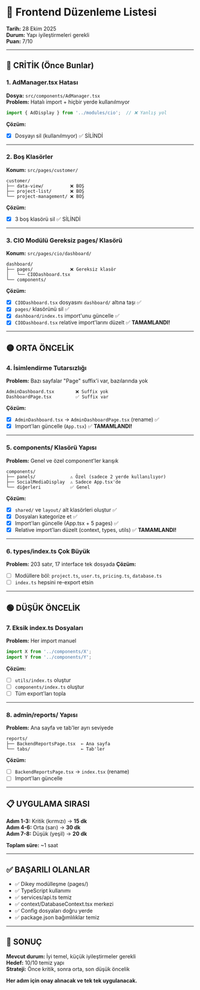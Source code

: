 # 🔧 Frontend Düzenleme Listesi

**Tarih:** 28 Ekim 2025  
**Durum:** Yapı iyileştirmeleri gerekli  
**Puan:** 7/10

---

## 🔴 CRİTİK (Önce Bunlar)

### 1. AdManager.tsx Hatası
**Dosya:** `src/components/AdManager.tsx`  
**Problem:** Hatalı import + hiçbir yerde kullanılmıyor
```typescript
import { AdDisplay } from '../modules/cio';  // ❌ Yanlış yol
```
**Çözüm:** 
- [x] Dosyayı sil (kullanılmıyor) ✅ SİLİNDİ

---

### 2. Boş Klasörler
**Konum:** `src/pages/customer/`
```
customer/
├── data-view/          ❌ BOŞ
├── project-list/       ❌ BOŞ
└── project-management/ ❌ BOŞ
```
**Çözüm:**
- [x] 3 boş klasörü sil ✅ SİLİNDİ

---

### 3. CIO Modülü Gereksiz pages/ Klasörü
**Konum:** `src/pages/cio/dashboard/`
```
dashboard/
├── pages/              ❌ Gereksiz klasör
│   └── CIODashboard.tsx
└── components/
```
**Çözüm:**
- [x] `CIODashboard.tsx` dosyasını `dashboard/` altına taşı ✅
- [x] `pages/` klasörünü sil ✅
- [x] `dashboard/index.ts` import'unu güncelle ✅
- [x] `CIODashboard.tsx` relative import'larını düzelt ✅
**TAMAMLANDI!**

---

## 🟡 ORTA ÖNCELİK

### 4. İsimlendirme Tutarsızlığı
**Problem:** Bazı sayfalar "Page" suffix'i var, bazılarında yok
```
AdminDashboard.tsx        ❌ Suffix yok
DashboardPage.tsx         ✅ Suffix var
```
**Çözüm:**
- [x] `AdminDashboard.tsx` → `AdminDashboardPage.tsx` (rename) ✅
- [x] Import'ları güncelle (`App.tsx`) ✅
**TAMAMLANDI!**

---

### 5. components/ Klasörü Yapısı
**Problem:** Genel ve özel component'ler karışık
```
components/
├── panels/             ⚠️ Özel (sadece 2 yerde kullanılıyor)
├── SocialMediaDisplay  ⚠️ Sadece App.tsx'de
└── diğerleri           ✅ Genel
```
**Çözüm:**
- [x] `shared/` ve `layout/` alt klasörleri oluştur ✅
- [x] Dosyaları kategorize et ✅
- [x] Import'ları güncelle (App.tsx + 5 pages) ✅
- [x] Relative import'ları düzelt (context, types, utils) ✅
**TAMAMLANDI!**

---

### 6. types/index.ts Çok Büyük
**Problem:** 203 satır, 17 interface tek dosyada
**Çözüm:**
- [ ] Modüllere böl: `project.ts`, `user.ts`, `pricing.ts`, `database.ts`
- [ ] `index.ts` hepsini re-export etsin

---

## 🟢 DÜŞÜK ÖNCELİK

### 7. Eksik index.ts Dosyaları
**Problem:** Her import manuel
```typescript
import X from '../components/X';
import Y from '../components/Y';
```
**Çözüm:**
- [ ] `utils/index.ts` oluştur
- [ ] `components/index.ts` oluştur
- [ ] Tüm export'ları topla

---

### 8. admin/reports/ Yapısı
**Problem:** Ana sayfa ve tab'ler ayrı seviyede
```
reports/
├── BackendReportsPage.tsx  ← Ana sayfa
└── tabs/                   ← Tab'ler
```
**Çözüm:**
- [ ] `BackendReportsPage.tsx` → `index.tsx` (rename)
- [ ] Import'ları güncelle

---

## 📋 UYGULAMA SIRASI

**Adım 1-3:** Kritik (kırmızı) → **15 dk**  
**Adım 4-6:** Orta (sarı) → **30 dk**  
**Adım 7-8:** Düşük (yeşil) → **20 dk**

**Toplam süre:** ~1 saat

---

## ✅ BAŞARILI OLANLAR

- ✅ Dikey modülleşme (pages/)
- ✅ TypeScript kullanımı
- ✅ services/api.ts temiz
- ✅ context/DatabaseContext.tsx merkezi
- ✅ Config dosyaları doğru yerde
- ✅ package.json bağımlılıklar temiz

---

## 🎯 SONUÇ

**Mevcut durum:** İyi temel, küçük iyileştirmeler gerekli  
**Hedef:** 10/10 temiz yapı  
**Strateji:** Önce kritik, sonra orta, son düşük öncelik

**Her adım için onay alınacak ve tek tek uygulanacak.**

